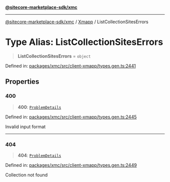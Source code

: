 [**@sitecore-marketplace-sdk/xmc**](../../../../README.md)

***

[@sitecore-marketplace-sdk/xmc](../../../../README.md) / [Xmapp](../README.md) / ListCollectionSitesErrors

# Type Alias: ListCollectionSitesErrors

> **ListCollectionSitesErrors** = `object`

Defined in: [packages/xmc/src/client-xmapp/types.gen.ts:2441](https://github.com/Sitecore/marketplace-sdk/blob/main/packages/xmc/src/client-xmapp/types.gen.ts#L2441)

## Properties

### 400

> **400**: [`ProblemDetails`](ProblemDetails.md)

Defined in: [packages/xmc/src/client-xmapp/types.gen.ts:2445](https://github.com/Sitecore/marketplace-sdk/blob/main/packages/xmc/src/client-xmapp/types.gen.ts#L2445)

Invalid input format

***

### 404

> **404**: [`ProblemDetails`](ProblemDetails.md)

Defined in: [packages/xmc/src/client-xmapp/types.gen.ts:2449](https://github.com/Sitecore/marketplace-sdk/blob/main/packages/xmc/src/client-xmapp/types.gen.ts#L2449)

Collection not found
